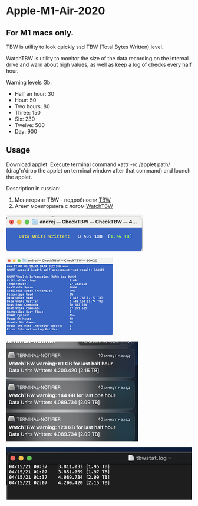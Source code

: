 # Apple-M1-Air-2020

## For M1 macs only.

TBW is utility to look quickly ssd TBW (Total Bytes Written) level.

WatchTBW is utility to monitor the size of the data recording on the internal drive and warn about high values, as well as keep a log of checks every half hour.

Warning levels Gb:

- Half an hour: 30
- Hour: 50
- Two hours: 80
- Three: 150
- Six: 230
- Twelve: 500
- Day: 900

## Usage
Download applet. Execute terminal command xattr -rc /applet path/ (drag'n'drop the applet on terminal window after that command) and lounch the applet.

Description in russian:
1. Мониторинг TBW  - подробности [TBW](https://www.applelife.ru/threads/macbook-air-m1-2020-macbookair10-1.2945564/page-9#post-931268)
2. Агент мониторинга с логом [WatchTBW](https://www.applelife.ru/threads/macbook-air-m1-2020-macbookair10-1.2945564/page-10#post-931456)

![Theme customizable GUI](https://github.com/Andrej-Antipov/Apple-M1-Air-2020/blob/main/screens/2.png)

![Theme customizable GUI](https://github.com/Andrej-Antipov/Apple-M1-Air-2020/blob/main/screens/1.png)

![Theme customizable GUI](https://github.com/Andrej-Antipov/Apple-M1-Air-2020/blob/main/screens/Снимок%20экрана%202021-04-15%20в%2002.18.59.png)

![Theme customizable GUI](https://github.com/Andrej-Antipov/Apple-M1-Air-2020/blob/main/screens/Снимок%20экрана%202021-04-15%20в%2002.12.47.png)
